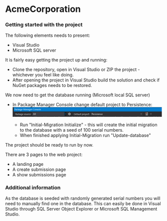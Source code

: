 # AcmeCorporation

### Getting started with the project

The following elements needs to present:
- Visual Studio
- Microsoft SQL server

It is fairly easy getting the project up and running:
- Clone the repository, open in Visual Studio or ZIP the project - whichever you feel like doing.
- After opening the project in Visual Studio build the solution and check if NuGet packages needs to be restored.

We now need to get the database running (Microsoft local SQL server)

- In Package Manager Console change default project to Persistence:
![](/images/pmc_persistence.png)

  - Run "Initial-Migration Initialize" - this will create the initial migration to the database with a seed of 100 serial numbers.
  - When finished applying Initial-Migration run "Update-database"

The project should be ready to run by now.

There are 3 pages to the web project:
- A landing page
- A create submission page
- A show submissions page

### Additional information
As the database is seeded with randomly generated serial numbers you will need to manually find one in the database.
This can easily be done in Visual Studio through SQL Server Object Explorer or Microsoft SQL Management Studio.
